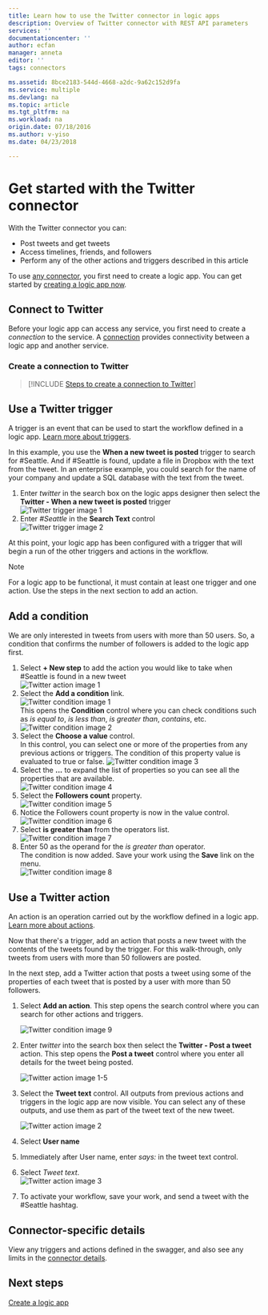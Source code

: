 ```yaml
---
title: Learn how to use the Twitter connector in logic apps
description: Overview of Twitter connector with REST API parameters
services: ''
documentationcenter: ''
author: ecfan
manager: anneta
editor: ''
tags: connectors

ms.assetid: 8bce2183-544d-4668-a2dc-9a62c152d9fa
ms.service: multiple
ms.devlang: na
ms.topic: article
ms.tgt_pltfrm: na
ms.workload: na
origin.date: 07/18/2016
ms.author: v-yiso
ms.date: 04/23/2018

---
```

# Get started with the Twitter connector
With the Twitter connector you can:

* Post tweets and get tweets
* Access timelines, friends, and followers
* Perform any of the other actions and triggers described in this article

To use [any connector](apis-list.md), you first need to create a logic app. You can get started by [creating a logic app now](../logic-apps/quickstart-create-first-logic-app-workflow.md).  

## Connect to Twitter
Before your logic app can access any service, you first need to create a *connection* to the service. A [connection](connectors-overview.md) provides connectivity between a logic app and another service.  

### Create a connection to Twitter
> [!INCLUDE [Steps to create a connection to Twitter](../../includes/connectors-create-api-twitter.md)]
> 
> 

## Use a Twitter trigger
A trigger is an event that can be used to start the workflow defined in a logic app. [Learn more about triggers](../logic-apps/logic-apps-overview.md#logic-app-concepts).

In this example, you use the **When a new tweet is posted**  trigger to search for #Seattle. And if #Seattle is found, update a file in Dropbox with the text from the tweet. In an enterprise example, you could search for the name of your company and update a SQL database with the text from the tweet.

1. Enter *twitter* in the search box on the logic apps designer then select the **Twitter - When a new tweet is posted**  trigger   
   ![Twitter trigger image 1](./media/connectors-create-api-twitter/trigger-1.png)  
2. Enter *#Seattle* in the **Search Text** control  
   ![Twitter trigger image 2](./media/connectors-create-api-twitter/trigger-2.png) 

At this point, your logic app has been configured with a trigger that will begin a run of the other triggers and actions in the workflow. 

> [!NOTE]
> For a logic app to be functional, it must contain at least one trigger and one action. Use the steps in the next section to add an action.
> 
> 

## Add a condition
We are only interested in tweets from users with more than 50 users. So, a condition that confirms the number of followers is added to the logic app first.  

1. Select **+ New step** to add the action you would like to take when #Seattle is found in a new tweet  
   ![Twitter action image 1](../../includes/media/connectors-create-api-twitter/action-1.png)  
2. Select the **Add a condition** link.  
   ![Twitter condition image 1](../../includes/media/connectors-create-api-twitter/condition-1.png)   
   This opens the **Condition** control where you can check conditions such as *is equal to*, *is less than*, *is greater than*, *contains*, etc.  
   ![Twitter condition image 2](../../includes/media/connectors-create-api-twitter/condition-2.png)   
3. Select the **Choose a value** control.  
   In this control, you can select one or more of the properties from any previous actions or triggers. The condition of this property value is evaluated to true or false.
   ![Twitter condition image 3](../../includes/media/connectors-create-api-twitter/condition-3.png)   
4. Select the **...** to expand the list of properties so you can see all the properties that are available.        
   ![Twitter condition image 4](../../includes/media/connectors-create-api-twitter/condition-4.png)   
5. Select the **Followers count** property.    
   ![Twitter condition image 5](../../includes/media/connectors-create-api-twitter/condition-5.png)   
6. Notice the Followers count property is now in the value control.    
   ![Twitter condition image 6](../../includes/media/connectors-create-api-twitter/condition-6.png)   
7. Select **is greater than** from the operators list.    
   ![Twitter condition image 7](../../includes/media/connectors-create-api-twitter/condition-7.png)   
8. Enter 50 as the operand for the *is greater than* operator.  
   The condition is now added. Save your work using the **Save** link on the menu.    
   ![Twitter condition image 8](../../includes/media/connectors-create-api-twitter/condition-8.png)   

## Use a Twitter action
An action is an operation carried out by the workflow defined in a logic app. [Learn more about actions](../logic-apps/logic-apps-overview.md#logic-app-concepts).  

Now that there's a trigger, add an action that posts a new tweet with the contents of the tweets found by the trigger. For this walk-through, only tweets from users with more than 50 followers are posted.  

In the next step, add a Twitter action that posts a tweet using some of the properties of each tweet that is posted by a user with more than 50 followers.  

1. Select **Add an action**. This step opens the search control where you can search for other actions and triggers.
  
   ![Twitter condition image 9](../../includes/media/connectors-create-api-twitter/condition-9.png)   
   
2. Enter *twitter* into the search box then select the **Twitter - Post a tweet** action. This step opens the **Post a tweet** control where you enter all details for the tweet being posted.      

   ![Twitter action image 1-5](../../includes/media/connectors-create-api-twitter/action-1-5.png)  
    
3. Select the **Tweet text** control. All outputs from previous actions and triggers in the logic app are now visible. You can select any of these outputs, and use them as part of the tweet text of the new tweet.     

   ![Twitter action image 2](../../includes/media/connectors-create-api-twitter/action-2.png)   
   
4. Select **User name**   
5. Immediately after User name, enter *says:* in the tweet text control.
6. Select *Tweet text*.       
   ![Twitter action image 3](../../includes/media/connectors-create-api-twitter/action-3.png)   
7. To activate your workflow, save your work, and send a tweet with the #Seattle hashtag.


## Connector-specific details

View any triggers and actions defined in the swagger, and also see any limits in the [connector details](/connectors/twitterconnector/). 

## Next steps
[Create a logic app](../logic-apps/quickstart-create-first-logic-app-workflow.md)

